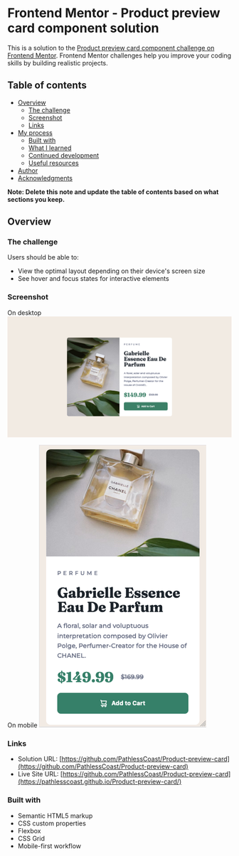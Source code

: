 # Frontend Mentor - Product preview card component solution

This is a solution to the [Product preview card component challenge on Frontend Mentor](https://www.frontendmentor.io/challenges/product-preview-card-component-GO7UmttRfa). Frontend Mentor challenges help you improve your coding skills by building realistic projects. 

## Table of contents

- [Overview](#overview)
  - [The challenge](#the-challenge)
  - [Screenshot](#screenshot)
  - [Links](#links)
- [My process](#my-process)
  - [Built with](#built-with)
  - [What I learned](#what-i-learned)
  - [Continued development](#continued-development)
  - [Useful resources](#useful-resources)
- [Author](#author)
- [Acknowledgments](#acknowledgments)

**Note: Delete this note and update the table of contents based on what sections you keep.**

## Overview

### The challenge

Users should be able to:

- View the optimal layout depending on their device's screen size
- See hover and focus states for interactive elements

### Screenshot

On desktop
![](./images/screenshot-desktop.png)

On mobile
![](./images/screenshot-mobile.png)

### Links

- Solution URL: [https://github.com/PathlessCoast/Product-preview-card](https://github.com/PathlessCoast/Product-preview-card)
- Live Site URL: [https://github.com/PathlessCoast/Product-preview-card](https://pathlesscoast.github.io/Product-preview-card/)

### Built with

- Semantic HTML5 markup
- CSS custom properties
- Flexbox
- CSS Grid
- Mobile-first workflow